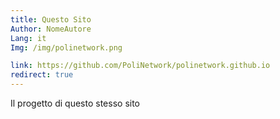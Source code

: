 ```yaml
---
title: Questo Sito
Author: NomeAutore
Lang: it
Img: /img/polinetwork.png

link: https://github.com/PoliNetwork/polinetwork.github.io
redirect: true
---
```

Il progetto di questo stesso sito
